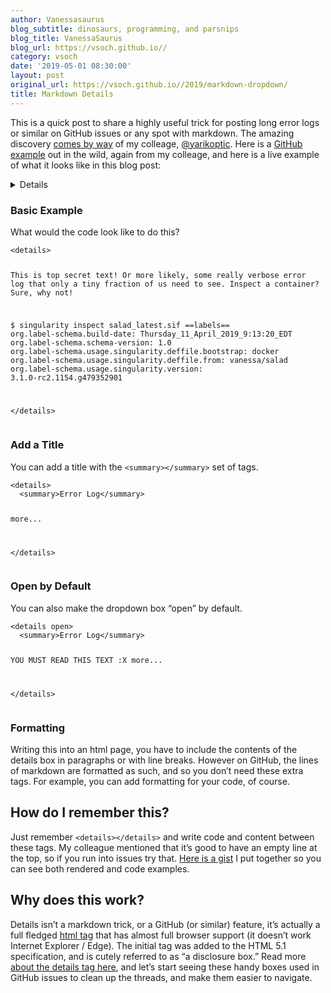 ```yaml
---
author: Vanessasaurus
blog_subtitle: dinosaurs, programming, and parsnips
blog_title: VanessaSaurus
blog_url: https://vsoch.github.io//
category: vsoch
date: '2019-05-01 08:30:00'
layout: post
original_url: https://vsoch.github.io//2019/markdown-dropdown/
title: Markdown Details
---
```


<p>This is a quick post to share a highly useful trick for posting long
error logs or similar on GitHub issues or any spot with markdown. The amazing
discovery <a href="https://github.com/RunestoneInteractive/RunestoneServer/pull/1229#issuecomment-488315755">comes by way</a> 
of my colleage, <a href="https://github.com/yarikoptic">@yarikoptic</a>. Here is a 
<a href="https://github.com/RunestoneInteractive/RunestoneServer/issues/1204#issue-407541603">GitHub example</a> out in the wild, again from my colleage,
and here is a live example of what it looks like in this blog post:</p>

<details>

This is top secret text! Or more likely, some really verbose error log that<br />
only a tiny fraction of us need to see. Inspect a container? Sure, why not!<br />

<pre><code>
$ singularity inspect salad_latest.sif
==labels==
org.label-schema.build-date: Thursday_11_April_2019_9:13:20_EDT
org.label-schema.schema-version: 1.0
org.label-schema.usage.singularity.deffile.bootstrap: docker
org.label-schema.usage.singularity.deffile.from: vanessa/salad
org.label-schema.usage.singularity.version: 3.1.0-rc2.1154.g479352901
</code></pre>
</details>

<h3 id="basic-example">Basic Example</h3>
<p>What would the code look like to do this?</p>

<div class="language-html highlighter-rouge"><div class="highlight"><pre class="highlight"><code><span class="nt">&lt;details&gt;</span>

This is top secret text! Or more likely, some really verbose error log that
only a tiny fraction of us need to see. Inspect a container? Sure, why not!

$ singularity inspect salad_latest.sif
==labels==
org.label-schema.build-date: Thursday_11_April_2019_9:13:20_EDT
org.label-schema.schema-version: 1.0
org.label-schema.usage.singularity.deffile.bootstrap: docker
org.label-schema.usage.singularity.deffile.from: vanessa/salad
org.label-schema.usage.singularity.version: 3.1.0-rc2.1154.g479352901

<span class="nt">&lt;/details&gt;</span>
</code></pre></div></div>

<h3 id="add-a-title">Add a Title</h3>

<p>You can add a title with the <code class="highlighter-rouge">&lt;summary&gt;&lt;/summary&gt;</code> set of tags.</p>

<div class="highlighter-rouge"><div class="highlight"><pre class="highlight"><code>&lt;details&gt;
  &lt;summary&gt;Error Log&lt;/summary&gt;

   more...

&lt;/details&gt;
</code></pre></div></div>

<h3 id="open-by-default">Open by Default</h3>

<p>You can also make the dropdown box “open” by default.</p>

<div class="highlighter-rouge"><div class="highlight"><pre class="highlight"><code>&lt;details open&gt;
  &lt;summary&gt;Error Log&lt;/summary&gt;

   YOU MUST READ THIS TEXT :X
   more...

&lt;/details&gt;
</code></pre></div></div>

<h3 id="formatting">Formatting</h3>

<p>Writing this into an html page, you have to include the contents of the details
box in paragraphs or with line breaks. However on GitHub, the lines of markdown
are formatted as such, and so you don’t need these extra tags.
For example, you can add formatting for your code, of course.</p>

<h2 id="how-do-i-remember-this">How do I remember this?</h2>

<p>Just remember <code class="highlighter-rouge">&lt;details&gt;&lt;/details&gt;</code> and write code and content between these tags.
My colleague mentioned that it’s good to have an empty line at the top, so if you run
into issues try that. <a href="https://gist.github.com/vsoch/1235f639d50d358a017abce651580435">Here is a gist</a>
I put together so you can see both rendered and code examples.</p>

<h2 id="why-does-this-work">Why does this work?</h2>

<p>Details isn’t a markdown trick, or a GitHub (or similar) feature, it’s
actually a full fledged <a href="https://www.w3schools.com/tags/tag_details.asp">html tag</a>
that has almost full browser support (it doesn’t work Internet Explorer / Edge).
The initial tag was added to the HTML 5.1 specification, and is cutely
referred to as “a disclosure box.” Read more <a href="https://developer.mozilla.org/en-US/docs/Web/HTML/Element/details">about the details tag here</a>,
and let’s start seeing these handy boxes used in GitHub issues to clean up the threads,
and make them easier to navigate.</p>